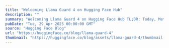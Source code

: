 ```yaml
---
title: "Welcoming Llama Guard 4 on Hugging Face Hub"
description: ""
summary: "Welcoming Llama Guard 4 on Hugging Face Hub TL;DR: Today, Meta releases Llama Guard 4, a 12B dense (..."
pubDate: "Tue, 29 Apr 2025 00:00:00 GMT"
source: "Hugging Face Blog"
url: "https://huggingface.co/blog/llama-guard-4"
thumbnail: "https://huggingface.co/blog/assets/llama-guard-4/thumbnail.png"
---
```



